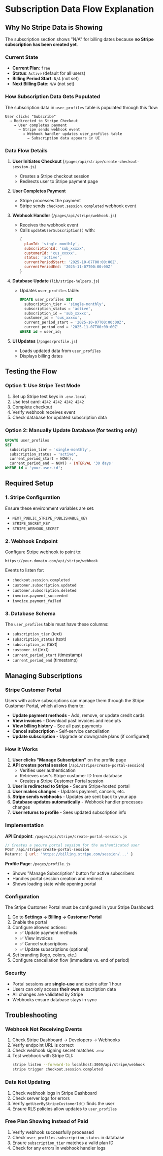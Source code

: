 # Subscription Data Flow Explanation

## Why No Stripe Data is Showing

The subscription section shows "N/A" for billing dates because **no Stripe subscription has been created yet**.

### Current State
- **Current Plan**: `free`
- **Status**: `Active` (default for all users)
- **Billing Period Start**: `N/A` (not set)
- **Next Billing Date**: `N/A` (not set)

### How Subscription Data Gets Populated

The subscription data in `user_profiles` table is populated through this flow:

```
User clicks "Subscribe" 
  → Redirected to Stripe Checkout
    → User completes payment
      → Stripe sends webhook event
        → Webhook handler updates user_profiles table
          → Subscription data appears in UI
```

### Data Flow Details

1. **User Initiates Checkout** (`/pages/api/stripe/create-checkout-session.js`)
   - Creates a Stripe checkout session
   - Redirects user to Stripe payment page

2. **User Completes Payment**
   - Stripe processes the payment
   - Stripe sends `checkout.session.completed` webhook event

3. **Webhook Handler** (`/pages/api/stripe/webhook.js`)
   - Receives the webhook event
   - Calls `updateUserSubscription()` with:
     ```javascript
     {
       planId: 'single-monthly',
       subscriptionId: 'sub_xxxxx',
       customerId: 'cus_xxxxx',
       status: 'active',
       currentPeriodStart: '2025-10-07T00:00:00Z',
       currentPeriodEnd: '2025-11-07T00:00:00Z'
     }
     ```

4. **Database Update** (`lib/stripe-helpers.js`)
   - Updates `user_profiles` table:
     ```sql
     UPDATE user_profiles SET
       subscription_tier = 'single-monthly',
       subscription_status = 'active',
       subscription_id = 'sub_xxxxx',
       customer_id = 'cus_xxxxx',
       current_period_start = '2025-10-07T00:00:00Z',
       current_period_end = '2025-11-07T00:00:00Z'
     WHERE id = user_id;
     ```

5. **UI Updates** (`/pages/profile.js`)
   - Loads updated data from `user_profiles`
   - Displays billing dates

## Testing the Flow

### Option 1: Use Stripe Test Mode
1. Set up Stripe test keys in `.env.local`
2. Use test card: `4242 4242 4242 4242`
3. Complete checkout
4. Verify webhook receives event
5. Check database for updated subscription data

### Option 2: Manually Update Database (for testing only)
```sql
UPDATE user_profiles 
SET 
  subscription_tier = 'single-monthly',
  subscription_status = 'active',
  current_period_start = NOW(),
  current_period_end = NOW() + INTERVAL '30 days'
WHERE id = 'your-user-id';
```

## Required Setup

### 1. Stripe Configuration
Ensure these environment variables are set:
- `NEXT_PUBLIC_STRIPE_PUBLISHABLE_KEY`
- `STRIPE_SECRET_KEY`
- `STRIPE_WEBHOOK_SECRET`

### 2. Webhook Endpoint
Configure Stripe webhook to point to:
```
https://your-domain.com/api/stripe/webhook
```

Events to listen for:
- `checkout.session.completed`
- `customer.subscription.updated`
- `customer.subscription.deleted`
- `invoice.payment_succeeded`
- `invoice.payment_failed`

### 3. Database Schema
The `user_profiles` table must have these columns:
- `subscription_tier` (text)
- `subscription_status` (text)
- `subscription_id` (text)
- `customer_id` (text)
- `current_period_start` (timestamp)
- `current_period_end` (timestamp)

## Managing Subscriptions

### Stripe Customer Portal

Users with active subscriptions can manage them through the Stripe Customer Portal, which allows them to:

- **Update payment methods** - Add, remove, or update credit cards
- **View invoices** - Download past invoices and receipts
- **View billing history** - See all past payments
- **Cancel subscription** - Self-service cancellation
- **Update subscription** - Upgrade or downgrade plans (if configured)

### How It Works

1. **User clicks "Manage Subscription"** on the profile page
2. **API creates portal session** (`/api/stripe/create-portal-session`)
   - Verifies user authentication
   - Retrieves user's Stripe customer ID from database
   - Creates a Stripe Customer Portal session
3. **User is redirected to Stripe** - Secure Stripe-hosted portal
4. **User makes changes** - Updates payment, cancels, etc.
5. **Stripe sends webhooks** - Updates are sent back to your app
6. **Database updates automatically** - Webhook handler processes changes
7. **User returns to profile** - Sees updated subscription info

### Implementation

**API Endpoint**: `/pages/api/stripe/create-portal-session.js`
```javascript
// Creates a secure portal session for the authenticated user
POST /api/stripe/create-portal-session
Returns: { url: 'https://billing.stripe.com/session/...' }
```

**Profile Page**: `/pages/profile.js`
- Shows "Manage Subscription" button for active subscribers
- Handles portal session creation and redirect
- Shows loading state while opening portal

### Configuration

The Stripe Customer Portal must be configured in your Stripe Dashboard:

1. Go to **Settings → Billing → Customer Portal**
2. Enable the portal
3. Configure allowed actions:
   - ✅ Update payment methods
   - ✅ View invoices
   - ✅ Cancel subscriptions
   - ✅ Update subscriptions (optional)
4. Set branding (logo, colors, etc.)
5. Configure cancellation flow (immediate vs. end of period)

### Security

- Portal sessions are **single-use** and expire after 1 hour
- Users can only access **their own** subscription data
- All changes are validated by Stripe
- Webhooks ensure database stays in sync

## Troubleshooting

### Webhook Not Receiving Events
1. Check Stripe Dashboard → Developers → Webhooks
2. Verify endpoint URL is correct
3. Check webhook signing secret matches `.env`
4. Test webhook with Stripe CLI:
   ```bash
   stripe listen --forward-to localhost:3000/api/stripe/webhook
   stripe trigger checkout.session.completed
   ```

### Data Not Updating
1. Check webhook logs in Stripe Dashboard
2. Check server logs for errors
3. Verify `getUserByStripeCustomerId()` finds the user
4. Ensure RLS policies allow updates to `user_profiles`

### Free Plan Showing Instead of Paid
1. Verify webhook successfully processed
2. Check `user_profiles.subscription_status` in database
3. Ensure `subscription_tier` matches a valid plan ID
4. Check for any errors in webhook handler logs
